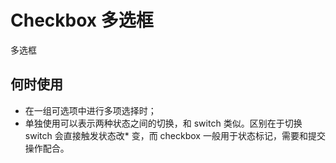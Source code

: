 # Checkbox 多选框
多选框
## 何时使用
* 在一组可选项中进行多项选择时；
* 单独使用可以表示两种状态之间的切换，和 switch 类似。区别在于切换 switch 会直接触发状态改* 变，而 checkbox 一般用于状态标记，需要和提交操作配合。
